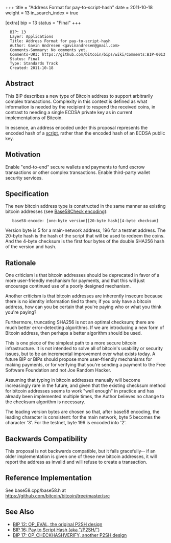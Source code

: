 +++
title = "Address Format for pay-to-script-hash"
date = 2011-10-18
weight = 13
in_search_index = true

[extra]
bip = 13
status = "Final"
+++

      BIP: 13
      Layer: Applications
      Title: Address Format for pay-to-script-hash
      Author: Gavin Andresen <gavinandresen@gmail.com>
      Comments-Summary: No comments yet.
      Comments-URI: https://github.com/bitcoin/bips/wiki/Comments:BIP-0013
      Status: Final
      Type: Standards Track
      Created: 2011-10-18

## Abstract

This BIP describes a new type of Bitcoin address to support arbitrarily
complex transactions. Complexity in this context is defined as what
information is needed by the recipient to respend the received coins, in
contrast to needing a single ECDSA private key as in current
implementations of Bitcoin.

In essence, an address encoded under this proposal represents the
encoded hash of a [script](https://en.bitcoin.it/wiki/Script), rather
than the encoded hash of an ECDSA public key.

## Motivation

Enable \"end-to-end\" secure wallets and payments to fund escrow
transactions or other complex transactions. Enable third-party wallet
security services.

## Specification

The new bitcoin address type is constructed in the same manner as
existing bitcoin addresses (see [Base58Check
encoding](https://en.bitcoin.it/Base58Check_encoding)):

`   base58-encode: [one-byte version][20-byte hash][4-byte checksum]`

Version byte is 5 for a main-network address, 196 for a testnet address.
The 20-byte hash is the hash of the script that will be used to redeem
the coins. And the 4-byte checksum is the first four bytes of the double
SHA256 hash of the version and hash.

## Rationale

One criticism is that bitcoin addresses should be deprecated in favor of
a more user-friendly mechanism for payments, and that this will just
encourage continued use of a poorly designed mechanism.

Another criticism is that bitcoin addresses are inherently insecure
because there is no identity information tied to them; if you only have
a bitcoin address, how can you be certain that you\'re paying who or
what you think you\'re paying?

Furthermore, truncating SHA256 is not an optimal checksum; there are
much better error-detecting algorithms. If we are introducing a new form
of Bitcoin address, then perhaps a better algorithm should be used.

This is one piece of the simplest path to a more secure bitcoin
infrastructure. It is not intended to solve all of bitcoin\'s usability
or security issues, but to be an incremental improvement over what
exists today. A future BIP or BIPs should propose more user-friendly
mechanisms for making payments, or for verifying that you\'re sending a
payment to the Free Software Foundation and not Joe Random Hacker.

Assuming that typing in bitcoin addresses manually will become
increasingly rare in the future, and given that the existing checksum
method for bitcoin addresses seems to work \"well enough\" in practice
and has already been implemented multiple times, the Author believes no
change to the checksum algorithm is necessary.

The leading version bytes are chosen so that, after base58 encoding, the
leading character is consistent: for the main network, byte 5 becomes
the character \'3\'. For the testnet, byte 196 is encoded into \'2\'.

## Backwards Compatibility

This proposal is not backwards compatible, but it fails gracefully\-- if
an older implementation is given one of these new bitcoin addresses, it
will report the address as invalid and will refuse to create a
transaction.

## Reference Implementation

See base58.cpp/base58.h at
<https://github.com/bitcoin/bitcoin/tree/master/src>

## See Also

-   [BIP 12: OP\_EVAL, the original P2SH
    design](bip-0012.mediawiki "wikilink")
-   [BIP 16: Pay to Script Hash (aka
    \"/P2SH/\")](bip-0016.mediawiki "wikilink")
-   [BIP 17: OP\_CHECKHASHVERIFY, another P2SH
    design](bip-0017.mediawiki "wikilink")
